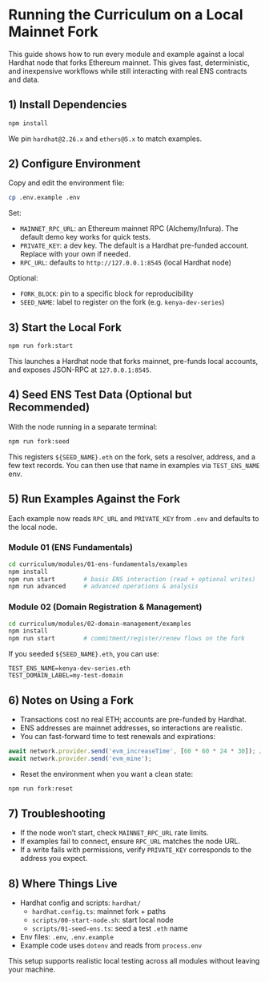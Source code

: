 # Running the Curriculum on a Local Mainnet Fork

This guide shows how to run every module and example against a local Hardhat node that forks Ethereum mainnet. This gives fast, deterministic, and inexpensive workflows while still interacting with real ENS contracts and data.

## 1) Install Dependencies

```bash
npm install
```

We pin `hardhat@2.26.x` and `ethers@5.x` to match examples.

## 2) Configure Environment

Copy and edit the environment file:

```bash
cp .env.example .env
```

Set:
- `MAINNET_RPC_URL`: an Ethereum mainnet RPC (Alchemy/Infura). The default demo key works for quick tests.
- `PRIVATE_KEY`: a dev key. The default is a Hardhat pre-funded account. Replace with your own if needed.
- `RPC_URL`: defaults to `http://127.0.0.1:8545` (local Hardhat node)

Optional:
- `FORK_BLOCK`: pin to a specific block for reproducibility
- `SEED_NAME`: label to register on the fork (e.g. `kenya-dev-series`)

## 3) Start the Local Fork

```bash
npm run fork:start
```

This launches a Hardhat node that forks mainnet, pre-funds local accounts, and exposes JSON-RPC at `127.0.0.1:8545`.

## 4) Seed ENS Test Data (Optional but Recommended)

With the node running in a separate terminal:

```bash
npm run fork:seed
```

This registers `${SEED_NAME}.eth` on the fork, sets a resolver, address, and a few text records. You can then use that name in examples via `TEST_ENS_NAME` env.

## 5) Run Examples Against the Fork

Each example now reads `RPC_URL` and `PRIVATE_KEY` from `.env` and defaults to the local node.

### Module 01 (ENS Fundamentals)
```bash
cd curriculum/modules/01-ens-fundamentals/examples
npm install
npm run start        # basic ENS interaction (read + optional writes)
npm run advanced     # advanced operations & analysis
```

### Module 02 (Domain Registration & Management)
```bash
cd curriculum/modules/02-domain-management/examples
npm install
npm run start        # commitment/register/renew flows on the fork
```

If you seeded `${SEED_NAME}.eth`, you can use:
```
TEST_ENS_NAME=kenya-dev-series.eth
TEST_DOMAIN_LABEL=my-test-domain
```

## 6) Notes on Using a Fork

- Transactions cost no real ETH; accounts are pre-funded by Hardhat.
- ENS addresses are mainnet addresses, so interactions are realistic.
- You can fast-forward time to test renewals and expirations:

```js
await network.provider.send('evm_increaseTime', [60 * 60 * 24 * 30]); // +30 days
await network.provider.send('evm_mine');
```

- Reset the environment when you want a clean state:

```bash
npm run fork:reset
```

## 7) Troubleshooting

- If the node won’t start, check `MAINNET_RPC_URL` rate limits.
- If examples fail to connect, ensure `RPC_URL` matches the node URL.
- If a write fails with permissions, verify `PRIVATE_KEY` corresponds to the address you expect.

## 8) Where Things Live

- Hardhat config and scripts: `hardhat/`
  - `hardhat.config.ts`: mainnet fork + paths
  - `scripts/00-start-node.sh`: start local node
  - `scripts/01-seed-ens.ts`: seed a test `.eth` name
- Env files: `.env`, `.env.example`
- Example code uses `dotenv` and reads from `process.env`

This setup supports realistic local testing across all modules without leaving your machine.
